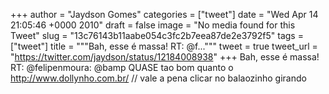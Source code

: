 
+++
author = "Jaydson Gomes"
categories = ["tweet"]
date = "Wed Apr 14 21:05:46 +0000 2010"
draft = false
image = "No media found for this Tweet"
slug = "13c76143b11aabe054c3fc2b7eea87de2e3792f5"
tags = ["tweet"]
title = """Bah, esse é massa! RT: @f..."""
tweet = true
tweet_url = "https://twitter.com/jaydson/status/12184008938"
+++
Bah, esse é massa! RT: @felipenmoura: @bamp QUASE tao bom quanto o http://www.dollynho.com.br/ // vale a pena clicar no balaozinho girando
